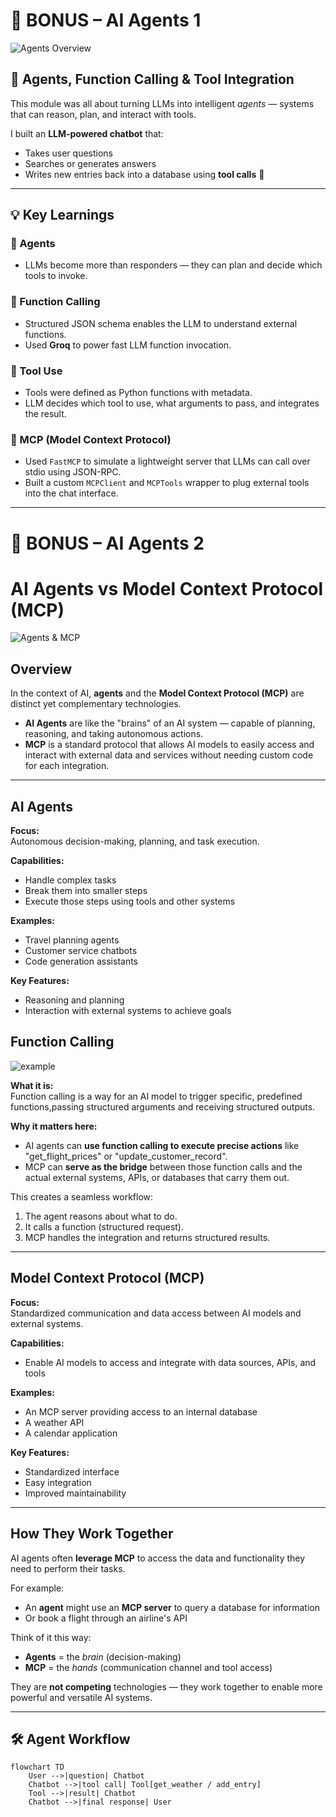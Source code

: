 # 🧠 BONUS – AI Agents 1

![Agents Overview](agents.png)

## 🚀 Agents, Function Calling & Tool Integration

This module was all about turning LLMs into intelligent *agents* — systems that can reason, plan, and interact with tools.

I built an **LLM-powered chatbot** that:

- Takes user questions
- Searches or generates answers
- Writes new entries back into a database using **tool calls** 💾

---

## 💡 Key Learnings

### 🧠 Agents
- LLMs become more than responders — they can plan and decide which tools to invoke.

### 🔧 Function Calling
- Structured JSON schema enables the LLM to understand external functions.
- Used **Groq** to power fast LLM function invocation.

### 🔗 Tool Use
- Tools were defined as Python functions with metadata.
- LLM decides which tool to use, what arguments to pass, and integrates the result.

### 🔁 MCP (Model Context Protocol)
- Used `FastMCP` to simulate a lightweight server that LLMs can call over stdio using JSON-RPC.
- Built a custom `MCPClient` and `MCPTools` wrapper to plug external tools into the chat interface.

---

# 🧠 BONUS – AI Agents 2

# AI Agents vs Model Context Protocol (MCP)

![Agents & MCP](agents-mcp.png)

## Overview
In the context of AI, **agents** and the **Model Context Protocol (MCP)** are distinct yet complementary technologies.  
- **AI Agents** are like the "brains" of an AI system — capable of planning, reasoning, and taking autonomous actions.  
- **MCP** is a standard protocol that allows AI models to easily access and interact with external data and services without needing custom code for each integration.

---

## AI Agents

**Focus:**  
Autonomous decision-making, planning, and task execution.

**Capabilities:**  
- Handle complex tasks  
- Break them into smaller steps  
- Execute those steps using tools and other systems

**Examples:**  
- Travel planning agents  
- Customer service chatbots  
- Code generation assistants

**Key Features:**  
- Reasoning and planning  
- Interaction with external systems to achieve goals  

## Function Calling

![example](function-call.png)

**What it is:**  
Function calling is a way for an AI model to trigger specific, predefined functions,passing structured arguments and receiving structured outputs.  

**Why it matters here:**  
- AI agents can **use function calling to execute precise actions** like "get_flight_prices" or "update_customer_record".  
- MCP can **serve as the bridge** between those function calls and the actual external systems, APIs, or databases that carry them out.  

This creates a seamless workflow:  
1. The agent reasons about what to do.  
2. It calls a function (structured request).  
3. MCP handles the integration and returns structured results.  

---

## Model Context Protocol (MCP)

**Focus:**  
Standardized communication and data access between AI models and external systems.

**Capabilities:**  
- Enable AI models to access and integrate with data sources, APIs, and tools

**Examples:**  
- An MCP server providing access to an internal database  
- A weather API  
- A calendar application

**Key Features:**  
- Standardized interface  
- Easy integration  
- Improved maintainability  


---

## How They Work Together

AI agents often **leverage MCP** to access the data and functionality they need to perform their tasks.

For example:  
- An **agent** might use an **MCP server** to query a database for information  
- Or book a flight through an airline's API  

Think of it this way:  
- **Agents** = the *brain* (decision-making)  
- **MCP** = the *hands* (communication channel and tool access)  

They are **not competing** technologies — they work together to enable more powerful and versatile AI systems.

---


## 🛠 Agent Workflow

```mermaid
flowchart TD
    User -->|question| Chatbot
    Chatbot -->|tool call| Tool[get_weather / add_entry]
    Tool -->|result| Chatbot
    Chatbot -->|final response| User


